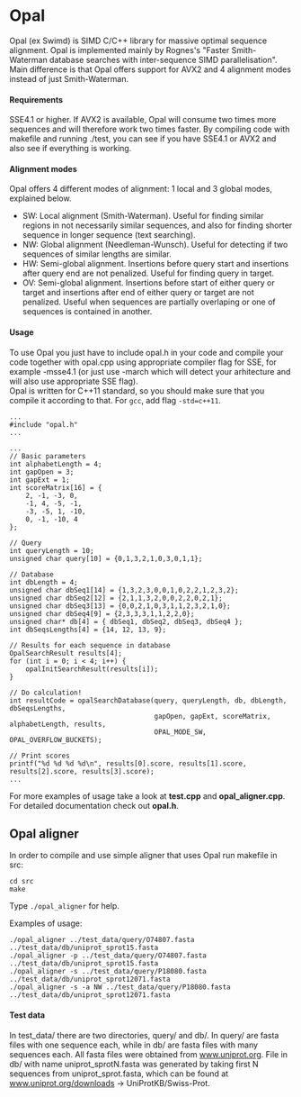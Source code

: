 # Opal

Opal (ex Swimd) is SIMD C/C++ library for massive optimal sequence alignment.
Opal is implemented mainly by Rognes's "Faster Smith-Waterman database searches with inter-sequence SIMD parallelisation". 
Main difference is that Opal offers support for AVX2 and 4 alignment modes instead of just Smith-Waterman.

#### Requirements
SSE4.1 or higher.
If AVX2 is available, Opal will consume two times more sequences and will therefore work two times faster.
By compiling code with makefile and running ./test, you can see if you have SSE4.1 or AVX2 and also see if everything is working.

#### Alignment modes
Opal offers 4 different modes of alignment: 1 local and 3 global modes, explained below.
* SW: Local alignment (Smith-Waterman). Useful for finding similar regions in not necessarily similar sequences, and also for finding shorter sequence in longer sequence (text searching).
* NW: Global alignment (Needleman-Wunsch). Useful for detecting if two sequences of similar lengths are similar.
* HW: Semi-global alignment. Insertions before query start and insertions after query end are not penalized. Useful for finding query in target.
* OV: Semi-global alignment. Insertions before start of either query or target and insertions after end of either query or target are not penalized. Useful when sequences are partially overlaping or one of sequences is contained in another.

#### Usage
To use Opal you just have to include opal.h in your code and compile your code together with opal.cpp using appropriate compiler flag for SSE, for example -msse4.1 (or just use -march which will detect your arhitecture and will also use appropriate SSE flag).  
Opal is written for C++11 standard, so you should make sure that you compile it according to that. For `gcc`, add flag `-std=c++11`.

```
...
#include "opal.h"
...
```

```
...
// Basic parameters
int alphabetLength = 4;
int gapOpen = 3;
int gapExt = 1;
int scoreMatrix[16] = {
    2, -1, -3, 0,
    -1, 4, -5, -1,
    -3, -5, 1, -10,
    0, -1, -10, 4
};

// Query
int queryLength = 10;
unsigned char query[10] = {0,1,3,2,1,0,3,0,1,1};

// Database
int dbLength = 4;
unsigned char dbSeq1[14] = {1,3,2,3,0,0,1,0,2,2,1,2,3,2};
unsigned char dbSeq2[12] = {2,1,1,3,2,0,0,2,2,0,2,1};
unsigned char dbSeq3[13] = {0,0,2,1,0,3,1,1,2,3,2,1,0};
unsigned char dbSeq4[9] = {2,3,3,3,1,1,2,2,0};
unsigned char* db[4] = { dbSeq1, dbSeq2, dbSeq3, dbSeq4 };
int dbSeqsLengths[4] = {14, 12, 13, 9};

// Results for each sequence in database
OpalSearchResult results[4];
for (int i = 0; i < 4; i++) {
    opalInitSearchResult(results[i]);
}

// Do calculation!
int resultCode = opalSearchDatabase(query, queryLength, db, dbLength, dbSeqsLengths,
                                    gapOpen, gapExt, scoreMatrix, alphabetLength, results,
                                    OPAL_MODE_SW, OPAL_OVERFLOW_BUCKETS);

// Print scores
printf("%d %d %d %d\n", results[0].score, results[1].score, results[2].score, results[3].score);
...
```

For more examples of usage take a look at **test.cpp** and **opal_aligner.cpp**.
For detailed documentation check out **opal.h**.

## Opal aligner
In order to compile and use simple aligner that uses Opal run makefile in src:

    cd src
    make

Type `./opal_aligner` for help.

Examples of usage:

    ./opal_aligner ../test_data/query/O74807.fasta ../test_data/db/uniprot_sprot15.fasta
    ./opal_aligner -p ../test_data/query/O74807.fasta ../test_data/db/uniprot_sprot15.fasta
    ./opal_aligner -s ../test_data/query/P18080.fasta ../test_data/db/uniprot_sprot12071.fasta
    ./opal_aligner -s -a NW ../test_data/query/P18080.fasta ../test_data/db/uniprot_sprot12071.fasta

#### Test data
In test_data/ there are two directories, query/ and db/.
In query/ are fasta files with one sequence each, while in db/ are fasta files with many sequences each.
All fasta files were obtained from www.uniprot.org.
File in db/ with name uniprot_sprotN.fasta was generated by taking first N sequences from uniprot_sprot.fasta, which can be found at www.uniprot.org/downloads -> UniProtKB/Swiss-Prot.
